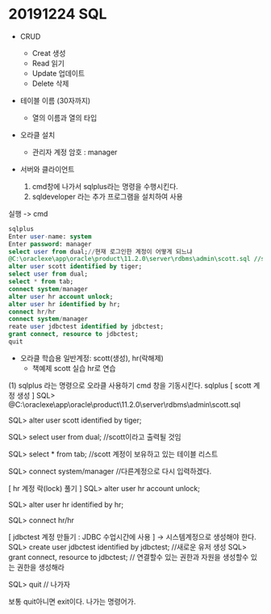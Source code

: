 # 20191224 SQL

- CRUD
  - Creat 생성
  - Read 읽기
  - Update 업데이트
  - Delete 삭제



- 테이블 이름 (30자까지)
  - 열의 이름과 열의 타입



- 오라클 설치
  - 관리자 계정 암호 : manager

- 서버와 클라이언트
  1.  cmd창에 나가서 sqlplus라는 명령을 수행시킨다.
  2. sqldeveloper 라는 추가 프로그램을 설치하여 사용



실행 -> cmd

```sql
sqlplus
Enter user-name: system
Enter password: manager
select user from dual;//현재 로그인한 계정이 어떻게 되느냐
@C:\oraclexe\app\oracle\product\11.2.0\server\rdbms\admin\scott.sql //scott.sql을 수행시키시오.
alter user scott identified by tiger;
select user from dual;
select * from tab;
connect system/manager 
alter user hr account unlock;
alter user hr identified by hr;
connect hr/hr
connect system/manager
reate user jdbctest identified by jdbctest;
grant connect, resource to jdbctest;
quit
```



- 오라클 학습용 일반계정: scott(생성), hr(락해제)
  - 책예제 scott 실습 hr로 연습

(1) sqlplus 라는 명령으로 오라클 사용하기 
cmd 창을 기동시킨다.
sqlplus 
[ scott 계정 생성 ]
SQL> @C:\oraclexe\app\oracle\product\11.2.0\server\rdbms\admin\scott.sql

SQL> alter user scott identified by tiger;

SQL> select user from dual; //scott이라고 출력될 것임

SQL>  select * from tab; //scott 계정이 보유하고 있는 테이블 리스트

SQL> connect system/manager //다른계정으로 다시 입력하겠다. 

[ hr 계정 락(lock) 풀기 ]
SQL> alter user hr account unlock;

SQL> alter user hr identified by hr;

SQL> connect hr/hr



[ jdbctest 계정 만들기 : JDBC 수업시간에 사용 ] -> 시스템계정으로 생성해야 한다.
SQL> create user jdbctest identified by jdbctest; //새로운 유저 생성 
SQL> grant connect, resource to jdbctest; // 연결할수 있는 권한과 자원을 생성할수 있는 권한을 생성해라

SQL> quit // 나가자 

보통 quit아니면 exit이다. 나가는 명령어가.